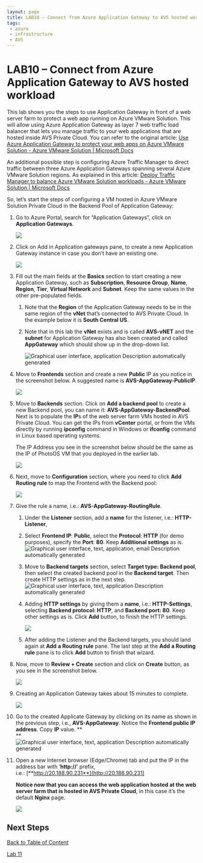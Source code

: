 ```yaml
---
layout: page
title: LAB10 – Connect from Azure Application Gateway to AVS hosted workload
tags: 
 - azure
 - infrastructure
 - AVS
---
```


# LAB10 – Connect from Azure Application Gateway to AVS hosted workload

This lab shows you the steps to use Application Gateway in front of a web server
farm to protect a web app running on Azure VMware Solution. This will allow
using Azure Application Gateway as layer 7 web traffic load balancer that lets
you manage traffic to your web applications that are hosted inside AVS Private
Cloud. You can refer to the original article: [Use Azure Application Gateway to
protect your web apps on Azure VMware Solution - Azure VMware Solution \|
Microsoft
Docs](https://docs.microsoft.com/en-us/azure/azure-vmware/protect-azure-vmware-solution-with-application-gateway)

An additional possible step is configuring Azure Traffic Manager to direct
traffic between three Azure Application Gateways spanning several Azure VMware
Solution regions. As explained in this article: [Deploy Traffic Manager to
balance Azure VMware Solution workloads - Azure VMware Solution \| Microsoft
Docs](https://docs.microsoft.com/en-us/azure/azure-vmware/deploy-traffic-manager-balance-workloads)

So, let’s start the steps of configuring a VM hosted in Azure VMware Solution
Private Cloud in the Backend Pool of Application Gateway:

1. Go to Azure Portal, search for “Application Gateways”, click on
   **Application Gateways**.  

   ![](media/lab-10/91704fd24fb6ae2769577abf1f89dd88.png)

2. Click on Add in Application gateways pane, to create a new Application
   Gateway instance in case you don’t have an existing one.  

   ![](media/lab-10/e533e7faaeac01a7db52fba6107ccf67.png)

3. Fill out the main fields at the **Basics** section to start creating a new
   Application Gateway, such as **Subscription**, **Resource Group**, **Name**,
   **Region**, **Tier**, **Virtual Network** and **Subnet**. Keep the same
   values in the other pre-populated fields.

   1. Note that the **Region** of the Application Gateway needs to be in the
      same region of the **vNet** that’s connected to AVS Private Cloud. In
      the example below it is **South Central US**.

   2. Note that in this lab the **vNet** exists and is called **AVS-vNET** and
      the **subnet** for Application Gateway has also been created and called
      **AppGateway** which should show up in the drop-down list.

      ![Graphical user interface, application Description automatically
      generated](media/lab-10/b4126c4488c7718bfce168424f5e22dd.png)

4. Move to **Frontends** section and create a new **Public** IP as you notice
   in the screenshot below. A suggested name is **AVS-AppGateway-PublicIP**.  

   ![](media/lab-10/0b986e361fc979794b8a68c156fe5836.png)

5. Move to **Backends** section. Click on **Add a backend pool** to create a
   new Backend pool, you can name it: **AVS-AppGateway-BackendPool**. Next is
   to populate the **IP**s of the web server farm VMs hosted in AVS Private
   Cloud. You can get the IPs from **vCenter** portal, or from the VMs directly
   by running **ipconfig** command in Windows or **ifconfig** command in Linux
   based operating systems.  

   The IP Address you see in the screenshot below should be the same as the IP
   of PhotoOS VM that you deployed in the earlier lab.

   ![](media/lab-10/d8b2dd2fdc6921f005161933a8a6932c.png)

6. Next, move to **Configuration** section, where you need to click **Add
   Routing rule** to map the Frontend with the Backend pool:

   ![](media/lab-10/c09b65af992bbb223dd7afb24a3934dc.png)

7. Give the rule a name, i.e.: **AVS-AppGateway-RoutingRule**.

   1. Under the **Listener** section, add a **name** for the listener, i.e.:
      **HTTP-Listener**,

   2. Select **Frontend IP**: **Public**, select the **Protocol**: **HTTP**
      (for demo purposes), specify the **Port**: **80**. Keep **Additional
      settings** as is. ![Graphical user interface, text, application, email
      Description automatically
      generated](media/lab-10/22af4c437b33f0bd8371588d177b2d01.png)

   3. Move to **Backend targets** section, select **Target type: Backend
      pool**, then select the created backend pool in the **Backend target**.
      Then create HTTP settings as in the next step.  
      ![Graphical user interface, text, application Description automatically
      generated](media/lab-10/d7c0e90d28cfaf1eed7fba57acbf8989.png)

   4. Adding **HTTP settings** by giving them a **name**, i.e.:
      **HTTP-Settings**, selecting **Backend protocol: HTTP**, and **Backend
      port: 80**. Keep other settings as is. Click **Add** button, to finish
      the HTTP settings.  

      ![](media/lab-10/9757ad2026637cd1a053e2c6d97c699e.png)

   5. After adding the Listener and the Backend targets, you should land again
      at **Add** **a Routing rule** pane. The last step at the **Add** **a
      Routing rule** pane is to click **Add** button to finish that wizard.

8. Now, move to **Review + Create** section and click on **Create** button, as
   you see in the screenshot below.

   ![](media/lab-10/6d58cdd5447d101537d07eec452cbea3.png)

9. Creating an Application Gateway takes about 15 minutes to complete.

   ![](media/lab-10/add9d657fe5efd98c1c52992109c08c4.png)

10. Go to the created Applicate Gateway by clicking on its name as shown in the
    previous step, i.e., **AVS-AppGateway**. Notice the **Frontend public IP
    address**. Copy **IP** value. **  
    **![Graphical user interface, text, application Description automatically
    generated](media/lab-10/abeea0fa5ad55e6394e833a2c0b637a9.png)

11. Open a new Internet browser (Edge/Chrome) tab and put the IP in the address
    bar with ‘**http://**’ prefix,  
    i.e.: [**http://20.188.90.231**](http://20.188.90.231)

    **Notice now that you can access the web application hosted at the web
    server farm that is hosted in AVS Private Cloud**, in this case it’s the
    default **Nginx** page.

    ![](media/lab-10/188b322eee121ec8f65ededf507140f4.png)

## Next Steps

[Back to Table of Content](toc.md#table-of-contents)

[Lab 11](lab-11.md)
